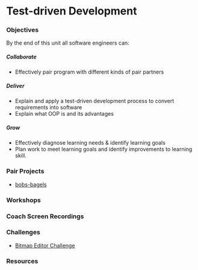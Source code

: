 # Test-driven Development

### Objectives
By the end of this unit all software engineers can:

##### Collaborate
  - Effectively pair program with different kinds of pair partners

##### Deliver
  - Explain and apply a test-driven development process to convert requirements into software
  - Explain what OOP is and its advantages

##### Grow
  - Effectively diagnose learning needs & identify learning goals
  - Plan work to meet learning goals and identify improvements to learning skill.

### Pair Projects

- [bobs-bagels](./../tdd/bobs-bagels)

### Workshops

### Coach Screen Recordings

### Challenges
- [Bitmap Editor Challenge](https://github.com/digital-futures-academy/bitmap-editor-challenge)

### Resources
